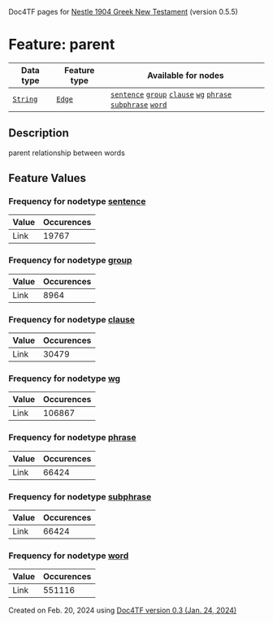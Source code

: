 Doc4TF pages for [Nestle 1904 Greek New Testament](https://github.com/saulocantanhede/tfgreek2/tree/master/tf) (version 0.5.5)
# Feature: parent
Data type|Feature type|Available for nodes
---|---|---
[`String`](featurebydatatype.md#string)|[`Edge`](featurebytype.md#edge)| [`sentence`](featurebynodetype.md#sentence)  [`group`](featurebynodetype.md#group)  [`clause`](featurebynodetype.md#clause)  [`wg`](featurebynodetype.md#wg)  [`phrase`](featurebynodetype.md#phrase)  [`subphrase`](featurebynodetype.md#subphrase)  [`word`](featurebynodetype.md#word) 
## Description
parent relationship between words
## Feature Values
### Frequency for nodetype [sentence](featurebynodetype.md#sentence)
Value|Occurences
---|---
Link|19767
### Frequency for nodetype [group](featurebynodetype.md#group)
Value|Occurences
---|---
Link|8964
### Frequency for nodetype [clause](featurebynodetype.md#clause)
Value|Occurences
---|---
Link|30479
### Frequency for nodetype [wg](featurebynodetype.md#wg)
Value|Occurences
---|---
Link|106867
### Frequency for nodetype [phrase](featurebynodetype.md#phrase)
Value|Occurences
---|---
Link|66424
### Frequency for nodetype [subphrase](featurebynodetype.md#subphrase)
Value|Occurences
---|---
Link|66424
### Frequency for nodetype [word](featurebynodetype.md#word)
Value|Occurences
---|---
Link|551116
 

Created on Feb. 20, 2024 using [Doc4TF  version 0.3 (Jan. 24, 2024)](https://github.com/tonyjurg/Doc4TF) 